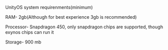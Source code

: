 UnityOS system requirenments(minimum)

RAM- 2gb(Although for best experience 3gb is recommended)

Processor- Snapdragon 450, only snapdragon chips are supported, though exynos chips can run it

Storage- 900 mb
